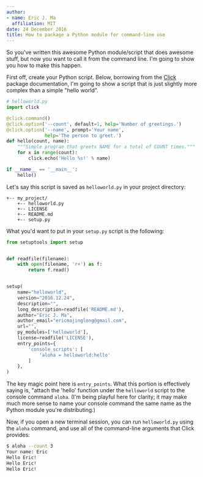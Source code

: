 ```yaml
---
author:
- name: Eric J. Ma
  affiliation: MIT
date: 24 December 2016
title: How to package a Python module for command-line use
---
```


So you've written this awesome Python module/script that does awesome stuff, but now you want to call it from the command line. I'm going to show you how to make this happen.

First off, create your Python script. Below, borrowing from the [Click][click] package documentation, I'm going to show a script that is just slightly more complex than a simple "hello world".

[click]: http://click.pocoo.org/5/

```python
# helloworld.py
import click

@click.command()
@click.option('--count', default=1, help='Number of greetings.')
@click.option('--name', prompt='Your name',
              help='The person to greet.')
def hello(count, name):
    """Simple program that greets NAME for a total of COUNT times."""
    for x in range(count):
        click.echo('Hello %s!' % name)

if __name__ == '__main__':
    hello()
```

Let's say this script is saved as `helloworld.py` in your project directory:

```
+-- my_project/
    +-- helloworld.py
    +-- LICENSE
    +-- README.md
    +-- setup.py
```

What you'd want to put in your `setup.py` script is the following:

```python
from setuptools import setup


def readfile(filename):
    with open(filename, 'r+') as f:
        return f.read()


setup(
    name="helloworld",
    version="2016.12.24",
    description="",
    long_description=readfile('README.md'),
    author="Eric J. Ma",
    author_email="ericmajinglong@gmail.com",
    url="",
    py_modules=['helloworld'],
    license=readfile('LICENSE'),
    entry_points={
        'console_scripts': [
            'aloha = helloworld:hello'
        ]
    },
)
```

The key magic point here is `entry_points`. What this portion is effectively saying is, "attach the 'hello' function under the `helloworld` script to the console command `aloha`. (I'm being playful here for clarity; it may make much more sense to name your console command the same name as the Python module you're distributing.)

Now, if you open a new terminal session, you can run `helloworld.py` using the `aloha` command, and use all of the command-line arguments that Click provides:

```bash
$ aloha --count 3
Your name: Eric
Hello Eric!
Hello Eric!
Hello Eric!
```
